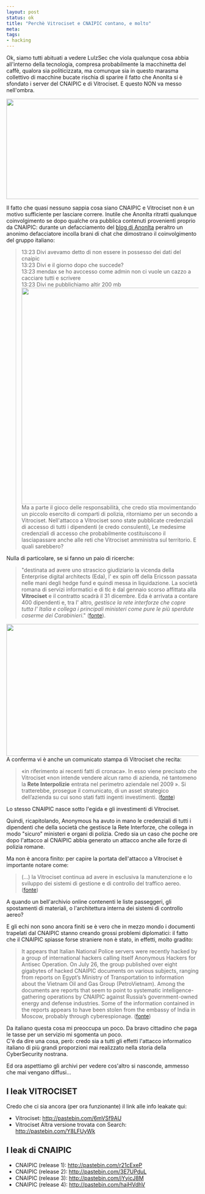 ```yaml
--- 
layout: post
status: ok
title: "Perchè Vitrociset e CNAIPIC contano, e molto"
meta: 
tags: 
- hacking
---
```

Ok, siamo tutti abituati a vedere LulzSec che viola qualunque cosa abbia all'interno della tecnologia, compresa probabilmente la macchinetta del caffè, qualora sia politicizzata, ma comunque sia in questo marasma collettivo di macchine bucate rischia di sparire il fatto che AnonIta si è sfondato i server del CNAIPIC e di Vitrociset. E questo NON va messo nell'ombra.   
  
<a href="http://xkcd.com/932/"><img src="http://matteoflora.com/wp-content/uploads/2011/08/cia.png" alt="" title="cia" width="578" height="263" class="aligncenter size-full wp-image-199" /></a>
  
Il fatto che quasi nessuno sappia cosa siano CNAIPIC e Vitrociset non è un motivo sufficiente per lasciare correre. Inutile che AnonIta ritratti qualunque coinvolgimento se dopo qualche ora pubblica contenuti provenienti proprio da CNAIPIC: durante un defacciamento del [blog di AnonIta](http://anonops-ita.blogspot.com/) peraltro un anonimo defacciatore incolla brani di chat che dimostrano il coinvolgimento del gruppo italiano:
> 13:23   Divi avevamo detto di non essere in possesso dei dati del cnaipic  
> 13:23 Divi e il giorno dopo che succede?  
> 13:23 mendax se ho avccesso come admin non ci vuole un cazzo a cacciare tutti e scrivere  
> 13:23 Divi ne pubblichiamo altir 200 mb  
<a href="http://matteoflora.com/wp-content/uploads/2011/08/evil181-e1312184866334.png"><img src="http://matteoflora.com/wp-content/uploads/2011/08/evil181-e1312184866334.png" alt="" title="evil18" width="639" height="567" class="aligncenter size-full wp-image-204" /></a>
Ma a parte il gioco delle responsabilità, che credo stia movimentando un piccolo esercito di comparti di polizia, ritorniamo per un secondo a Vitrociset. Nell'attacco a Vitrociset sono state pubblicate credenziali di accesso di tutti i dipendenti (e credo consulenti), Le medesime credenziali di accesso che probabilmente costituiscono il lasciapassare anche alle reti che Vitrociset amministra sul territorio. E quali sarebbero?  
  
Nulla di particolare, se si fanno un paio di ricerche:  
  
>  "destinata ad avere uno strascico giudiziario la vicenda della Enterprise digital architects (Eda), l' ex spin off della Ericsson passata nelle mani degli hedge fund e quindi messa in liquidazione. La società romana di servizi informatici e di tlc è dal gennaio scorso affittata alla **Vitrociset** e il contratto scadrà il 31 dicembre. Eda è arrivata a contare 400 dipendenti e, tra l' altro, _gestisce la rete interforze che copre tutta l' Italia e collega i principali ministeri come pure le più sperdute caserme dei Carabinieri_." ([fonte](http://archiviostorico.corriere.it/2008/ottobre/24/sovrapprezzo_del_curatore_non_giu_mo_0_081024017.shtml)).  
  
<a href="http://matteoflora.com/wp-content/uploads/2011/08/Sc25lgf-e1312196693312.jpg"><img src="http://matteoflora.com/wp-content/uploads/2011/08/Sc25lgf-e1312196693312.jpg" alt="" title="Sc25lgf" width="640" height="346" class="aligncenter size-full wp-image-218" /></a>
A conferma vi è anche un comunicato stampa di Vitrociset che recita:  
  
> «in riferimento ai recenti fatti di cronaca». In esso viene precisato che Vitrociset «non intende vendere alcun ramo di azienda, né tantomeno la **Rete Interpolizie** entrata nel perimetro aziendale nel 2009 ». Si tratterebbe, prosegue il comunicato, di un asset strategico dell’azienda su cui sono stati fatti ingenti investimenti. ([fonte](http://www.corrierecomunicazioni.it/news/84148/vitrociset_la_rete_interpolizie_non_in_vendita))  
  
Lo stesso CNAIPIC nasce sotto l'egida e gli investimenti di Vitrociset.  
  
Quindi, ricapitolando, Anonymous ha avuto in mano le credenziali di tutti i dipendenti che della società che gestisce la Rete Interforze, che collega in modo "sicuro" ministeri e organi di polizia. Credo sia un caso che poche ore dopo l'attacco al CNAIPIC abbia generato un attacco anche alle forze di polizia romane.  
  
Ma non è ancora finito: per capire la portata dell'attacco a Vitrociset è importante notare come:  
  
> (...) la Vitrociset continua ad avere in esclusiva la manutenzione e lo sviluppo dei sistemi di gestione e di controllo del traffico aereo. ([fonte](http://it.wikipedia.org/wiki/Vitrociset))  
  
A quando un bell'archivio online contenenti le liste passeggeri, gli spostamenti di materiali, o l'architettura interna dei sistemi di controllo aereo?  
  
E gli echi non sono ancora finiti se è vero che in mezzo mondo i documenti trapelati dal CNAIPIC stanno creando grossi problemi diplomatici: il fatto che il CNAIPIC spiasse forse straniere non è stato, in effetti, molto gradito:
> It appears that Italian National Police servers were recently hacked by a group of international hackers calling itself Anonymous Hackers for Antisec Operation. On July 26, the group published over eight gigabytes of hacked CNAIPIC documents on various subjects, ranging from reports on Egypt’s Ministry of Transportation to information about the Vietnam Oil and Gas Group (PetroVietnam). Among the documents are reports that seem to point to systematic intelligence-gathering operations by CNAIPIC against Russia’s government-owned energy and defense industries. Some of the information contained in the reports appears to have been stolen from the embassy of India in Moscow, probably through cyberespionage. ([fonte](http://inteldaily.com/2011/07/computer-hacking-reveals-italian-spying-on-russia-india/))  
  
Da italiano questa cosa mi preoccupa un poco. Da bravo cittadino che paga le tasse per un servizio mi sgomenta un poco.  
C'è da dire una cosa, però: credo sia a tutti gli effetti l'attacco informatico italiano di più grandi proporzioni mai realizzato nella storia della CyberSecurity nostrana.  
  
Ed ora aspettiamo gli archivi per vedere cos'altro si nasconde, ammesso che mai vengano diffusi...  
  
## I leak VITROCISET
Credo che ci sia ancora (per ora funzionante) il link alle info leakate qui:
* Vitrociset: <http://pastebin.com/6mVSf9AU>
* Vitrociset Altra versione trovata con Search: <http://pastebin.com/Y8LFUyWk>
  
## I leak di CNAIPIC
  
* CNAIPIC (release 1): <http://pastebin.com/r21cExeP>
* CNAIPIC (release 2): <http://pastebin.com/3E7UPduL>
* CNAIPIC (release 3): <http://pastebin.com/jYyicJ8M>
* CNAIPIC (release 4): <http://pastebin.com/hajHVdhV>
